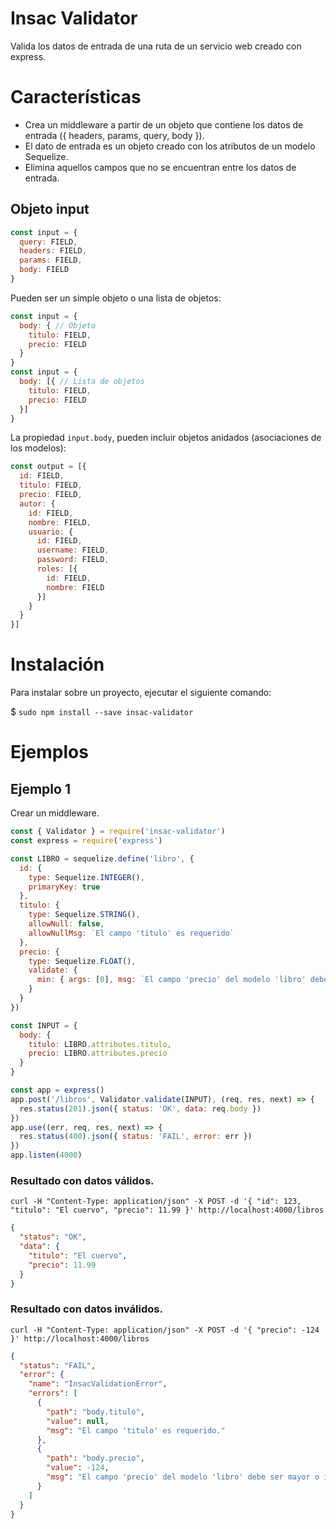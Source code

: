 # Insac Validator

Valida los datos de entrada de una ruta de un servicio web creado con express.

# Características

- Crea un middleware a partir de un objeto que contiene los datos de entrada ({ headers, params, query, body }).
- El dato de entrada es un objeto creado con los atributos de un modelo Sequelize.
- Elimina aquellos campos que no se encuentran entre los datos de entrada.

## Objeto input

``` js
const input = {
  query: FIELD,
  headers: FIELD,
  params: FIELD,
  body: FIELD
}
```

Pueden ser un simple objeto o una lista de objetos:
``` js
const input = {
  body: { // Objeto
    titulo: FIELD,
    precio: FIELD
  }
}
const input = {
  body: [{ // Lista de objetos
    titulo: FIELD,
    precio: FIELD
  }]
}
```
La propiedad `input.body`, pueden incluir objetos anidados (asociaciones de los modelos):
``` js
const output = [{
  id: FIELD,
  titulo: FIELD,
  precio: FIELD,
  autor: {
    id: FIELD,
    nombre: FIELD,
    usuario: {
      id: FIELD,
      username: FIELD,
      password: FIELD,
      roles: [{
        id: FIELD,
        nombre: FIELD
      }]
    }
  }
}]
```

# Instalación

Para instalar sobre un proyecto, ejecutar el siguiente comando:

$ `sudo npm install --save insac-validator`

# Ejemplos

## Ejemplo 1

Crear un middleware.

``` js
const { Validator } = require('insac-validator')
const express = require('express')

const LIBRO = sequelize.define('libro', {
  id: {
    type: Sequelize.INTEGER(),
    primaryKey: true
  },
  titulo: {
    type: Sequelize.STRING(),
    allowNull: false,
    allowNullMsg: `El campo 'titulo' es requerido`
  },
  precio: {
    type: Sequelize.FLOAT(),
    validate: {
      min: { args: [0], msg: `El campo 'precio' del modelo 'libro' debe ser mayor o igual a 0.` }
    }
  }
})

const INPUT = {
  body: {
    titulo: LIBRO.attributes.titulo,
    precio: LIBRO.attributes.precio
  }
}

const app = express()
app.post('/libros', Validator.validate(INPUT), (req, res, next) => {
  res.status(201).json({ status: 'OK', data: req.body })
})
app.use((err, req, res, next) => {
  res.status(400).json({ status: 'FAIL', error: err })
})
app.listen(4000)
```

### Resultado con datos válidos.
`curl -H "Content-Type: application/json" -X POST -d '{ "id": 123, "titulo": "El cuervo", "precio": 11.99 }' http://localhost:4000/libros`
``` json
{
  "status": "OK",
  "data": {
    "titulo": "El cuervo",
    "precio": 11.99
  }
}
```

### Resultado con datos inválidos.
`curl -H "Content-Type: application/json" -X POST -d '{ "precio": -124 }' http://localhost:4000/libros`
``` json
{
  "status": "FAIL",
  "error": {
    "name": "InsacValidationError",
    "errors": [
      {
        "path": "body.titulo",
        "value": null,
        "msg": "El campo 'titulo' es requerido."
      },
      {
        "path": "body.precio",
        "value": -124,
        "msg": "El campo 'precio' del modelo 'libro' debe ser mayor o igual a 0."
      }
    ]
  }
}
```
